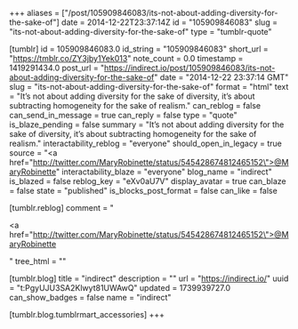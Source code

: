 +++
aliases = ["/post/105909846083/its-not-about-adding-diversity-for-the-sake-of"]
date = 2014-12-22T23:37:14Z
id = "105909846083"
slug = "its-not-about-adding-diversity-for-the-sake-of"
type = "tumblr-quote"

[tumblr]
id = 105909846083.0
id_string = "105909846083"
short_url = "https://tmblr.co/ZY3jby1Yek013"
note_count = 0.0
timestamp = 1419291434.0
post_url = "https://indirect.io/post/105909846083/its-not-about-adding-diversity-for-the-sake-of"
date = "2014-12-22 23:37:14 GMT"
slug = "its-not-about-adding-diversity-for-the-sake-of"
format = "html"
text = "It&rsquo;s not about adding diversity for the sake of diversity, it&rsquo;s about subtracting homogeneity for the sake of realism."
can_reblog = false
can_send_in_message = true
can_reply = false
type = "quote"
is_blaze_pending = false
summary = "It’s not about adding diversity for the sake of diversity, it’s about subtracting homogeneity for the sake of realism."
interactability_reblog = "everyone"
should_open_in_legacy = true
source = "<a href=\"http://twitter.com/MaryRobinette/status/545428674812465152\">@MaryRobinette</a>"
interactability_blaze = "everyone"
blog_name = "indirect"
is_blazed = false
reblog_key = "eXv0aU7V"
display_avatar = true
can_blaze = false
state = "published"
is_blocks_post_format = false
can_like = false

[tumblr.reblog]
comment = "<p><a href=\"http://twitter.com/MaryRobinette/status/545428674812465152\">@MaryRobinette</a></p>"
tree_html = ""

[tumblr.blog]
title = "indirect"
description = ""
url = "https://indirect.io/"
uuid = "t:PgyUJU3SA2Klwyt81UWAwQ"
updated = 1739939727.0
can_show_badges = false
name = "indirect"

[tumblr.blog.tumblrmart_accessories]
+++
